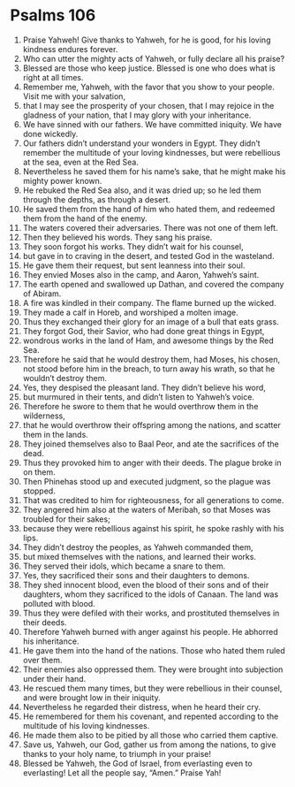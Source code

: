﻿
# Psalms 106
1. Praise Yahweh! Give thanks to Yahweh, for he is good, for his loving kindness endures forever. 
2. Who can utter the mighty acts of Yahweh, or fully declare all his praise? 
3. Blessed are those who keep justice. Blessed is one who does what is right at all times. 
4. Remember me, Yahweh, with the favor that you show to your people. Visit me with your salvation, 
5. that I may see the prosperity of your chosen, that I may rejoice in the gladness of your nation, that I may glory with your inheritance. 
6. We have sinned with our fathers. We have committed iniquity. We have done wickedly. 
7. Our fathers didn’t understand your wonders in Egypt. They didn’t remember the multitude of your loving kindnesses, but were rebellious at the sea, even at the Red Sea. 
8. Nevertheless he saved them for his name’s sake, that he might make his mighty power known. 
9. He rebuked the Red Sea also, and it was dried up; so he led them through the depths, as through a desert. 
10. He saved them from the hand of him who hated them, and redeemed them from the hand of the enemy. 
11. The waters covered their adversaries. There was not one of them left. 
12. Then they believed his words. They sang his praise. 
13. They soon forgot his works. They didn’t wait for his counsel, 
14. but gave in to craving in the desert, and tested God in the wasteland. 
15. He gave them their request, but sent leanness into their soul. 
16. They envied Moses also in the camp, and Aaron, Yahweh’s saint. 
17. The earth opened and swallowed up Dathan, and covered the company of Abiram. 
18. A fire was kindled in their company. The flame burned up the wicked. 
19. They made a calf in Horeb, and worshiped a molten image. 
20. Thus they exchanged their glory for an image of a bull that eats grass. 
21. They forgot God, their Savior, who had done great things in Egypt, 
22. wondrous works in the land of Ham, and awesome things by the Red Sea. 
23. Therefore he said that he would destroy them, had Moses, his chosen, not stood before him in the breach, to turn away his wrath, so that he wouldn’t destroy them. 
24. Yes, they despised the pleasant land. They didn’t believe his word, 
25. but murmured in their tents, and didn’t listen to Yahweh’s voice. 
26. Therefore he swore to them that he would overthrow them in the wilderness, 
27. that he would overthrow their offspring among the nations, and scatter them in the lands. 
28. They joined themselves also to Baal Peor, and ate the sacrifices of the dead. 
29. Thus they provoked him to anger with their deeds. The plague broke in on them. 
30. Then Phinehas stood up and executed judgment, so the plague was stopped. 
31. That was credited to him for righteousness, for all generations to come. 
32. They angered him also at the waters of Meribah, so that Moses was troubled for their sakes; 
33. because they were rebellious against his spirit, he spoke rashly with his lips. 
34. They didn’t destroy the peoples, as Yahweh commanded them, 
35. but mixed themselves with the nations, and learned their works. 
36. They served their idols, which became a snare to them. 
37. Yes, they sacrificed their sons and their daughters to demons. 
38. They shed innocent blood, even the blood of their sons and of their daughters, whom they sacrificed to the idols of Canaan. The land was polluted with blood. 
39. Thus they were defiled with their works, and prostituted themselves in their deeds. 
40. Therefore Yahweh burned with anger against his people. He abhorred his inheritance. 
41. He gave them into the hand of the nations. Those who hated them ruled over them. 
42. Their enemies also oppressed them. They were brought into subjection under their hand. 
43. He rescued them many times, but they were rebellious in their counsel, and were brought low in their iniquity. 
44. Nevertheless he regarded their distress, when he heard their cry. 
45. He remembered for them his covenant, and repented according to the multitude of his loving kindnesses. 
46. He made them also to be pitied by all those who carried them captive. 
47. Save us, Yahweh, our God, gather us from among the nations, to give thanks to your holy name, to triumph in your praise! 
48. Blessed be Yahweh, the God of Israel, from everlasting even to everlasting! Let all the people say, “Amen.” Praise Yah! 
